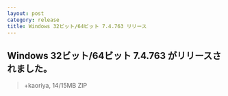 ```yaml
---
layout: post
category: release
title: Windows 32ビット/64ビット 7.4.763 リリース
---
```

## Windows 32ビット/64ビット 7.4.763 がリリースされました。

> +kaoriya, 14/15MB ZIP
